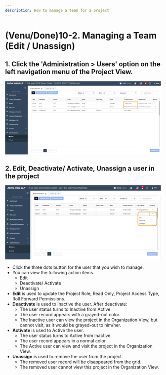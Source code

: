```yaml
---
description: How to manage a team for a project
---
```


# \(Venu/Done\)10-2. Managing a Team \(Edit / Unassign\)

## 1. **Click the 'Administration &gt; Users' option on the left navigation menu of the Project View.**

![](../../../.gitbook/assets/admin-users%20%281%29.png)

## 2. Edit, Deactivate/ Activate, Unassign a user in the project 

![](../../../.gitbook/assets/user-context-menu-options.png)

* Click the three dots button for the user that you wish to manage.
* You can view the following action items.
  * Edit
  * Deactivate/ Activate
  * Unassign
* **Edit** is used to update the Project Role, Read Only, Project Access Type, Roll Forward Permissions.
* **Deactivate** is used to Inactive the user. After deactivate:
  * The user status turns to Inactive from Active.
  * The user record appears with a grayed-out color.
  * The Inactive user can view the project in the Organization View, but cannot visit, as it would be grayed-out to him/her.
* **Activate** is used to Active the user.
  * The user status turns to Active from Inactive.
  * The user record appears in a normal color.
  * The Active user can view and visit the project in the Organization View.
* **Unassign** is used to remove the user from the project.
  * The removed user record will be disappeared from the grid.
  * The removed user cannot view this project in the Organization View.

